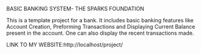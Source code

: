 BASIC BANKING SYSTEM- THE SPARKS FOUNDATION







This is a template project for a bank. It includes basic banking features like Account Creation, Preforming Transactions and Displaying Current Balance present in the account. One can also display the recent transactions made.
 













LINK TO MY WEBSITE:http://localhost/project/
